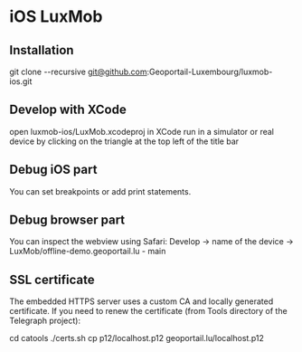 # iOS LuxMob


## Installation

git clone --recursive git@github.com:Geoportail-Luxembourg/luxmob-ios.git


## Develop with XCode

open luxmob-ios/LuxMob.xcodeproj in XCode
run in a simulator or real device by clicking on the triangle at the top left of the title bar


## Debug iOS part

You can set breakpoints or add print statements.


## Debug browser part

You can inspect the webview using Safari: Develop -> name of the device -> LuxMob/offline-demo.geoportail.lu - main


## SSL certificate

The embedded HTTPS server uses a custom CA and locally generated certificate.
If you need to renew the certificate (from Tools directory of the Telegraph project):

cd catools
./certs.sh
cp p12/localhost.p12  geoportail.lu/localhost.p12

